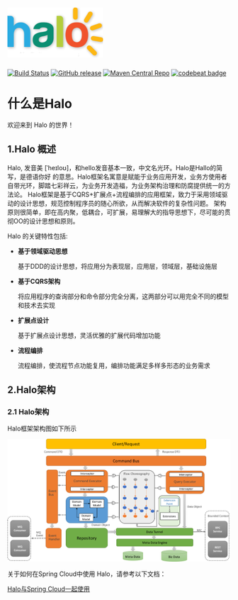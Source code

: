 
![Halo-logo](/img/halo/docs/logo.png)
================
[![Build Status](https://api.travis-ci.org/softwareking/halo.svg?branch=master)](https://api.travis-ci.org/softwareking/halo)
[![GitHub release](https://img.shields.io/github/release/ctripcorp/apollo.svg)](https://github.com/softwareking/halo/releases)
[![Maven Central Repo](https://img.shields.io/maven-central/v/org.xujin.halo/halo.svg)](https://mvnrepository.com/artifact/org.xujin.halo)
[![codebeat badge](https://codebeat.co/badges/edb89c5e-9a43-4323-8e2f-0d3ca486dbb7)](https://codebeat.co/projects/github-com-softwareking-halo-master)

# 什么是Halo

欢迎来到 Halo 的世界！

## 1.Halo 概述

   Halo, 发音美 [ˈheɪloʊ]，和hello发音基本一致，中文名光环。Halo是Hallo的简写，是德语你好
的意思。Halo框架名寓意是赋能于业务应用开发，业务方使用者自带光环，脚踏七彩祥云，为业务开发造福，为业务架构治理和防腐提供统一的方法论。
Halo框架是基于CQRS+扩展点+流程编排的应用框架，致力于采用领域驱动的设计思想，规范控制程序员的随心所欲，从而解决软件的复杂性问题。
架构原则很简单，即在高内聚，低耦合，可扩展，易理解大的指导思想下，尽可能的贯彻OO的设计思想和原则。

Halo 的关键特性包括:

* **基于领域驱动思想**

    基于DDD的设计思想，将应用分为表现层，应用层，领域层，基础设施层


* **基于CQRS架构**

     将应用程序的查询部分和命令部分完全分离，这两部分可以用完全不同的模型和技术去实现


* **扩展点设计**
   
   基于扩展点设计思想，灵活优雅的扩展代码增加功能


* **流程编排**

    流程编排，使流程节点功能复用，编排功能满足多样多形态的业务需求

## 2.Halo架构

### 2.1 Halo架构

Halo框架架构图如下所示

![](/img/architecture.png)

关于如何在Spring Cloud中使用 Halo，请参考以下文档：

[Halo与Spring Cloud一起使用](./user/maven.md)



